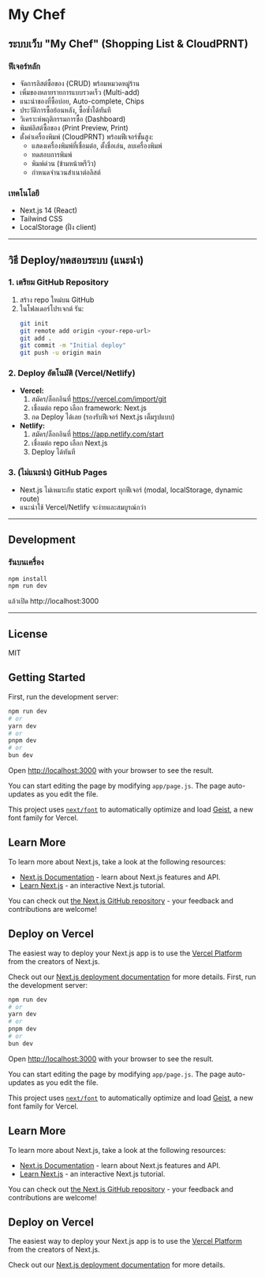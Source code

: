# My Chef

## ระบบเว็บ "My Chef" (Shopping List & CloudPRNT)

### ฟีเจอร์หลัก
- จัดการลิสต์ซื้อของ (CRUD) พร้อมหมวดหมู่ร้าน
- เพิ่มของหลายรายการแบบรวดเร็ว (Multi-add)
- แนะนำของที่ซื้อบ่อย, Auto-complete, Chips
- ประวัติการซื้อย้อนหลัง, ซื้อซ้ำได้ทันที
- วิเคราะห์พฤติกรรมการซื้อ (Dashboard)
- พิมพ์ลิสต์ซื้อของ (Print Preview, Print)
- ตั้งค่าเครื่องพิมพ์ (CloudPRNT) พร้อมฟีเจอร์ขั้นสูง:
  - แสดงเครื่องพิมพ์ที่เชื่อมต่อ, ตั้งชื่อเล่น, ลบเครื่องพิมพ์
  - ทดสอบการพิมพ์
  - พิมพ์ด่วน (ข้ามหน้าพรีวิว)
  - กำหนดจำนวนสำเนาต่อลิสต์

### เทคโนโลยี
- Next.js 14 (React)
- Tailwind CSS
- LocalStorage (ฝั่ง client)

---

## วิธี Deploy/ทดสอบระบบ (แนะนำ)

### 1. เตรียม GitHub Repository
1. สร้าง repo ใหม่บน GitHub
2. ในโฟลเดอร์โปรเจกต์ รัน:
   ```sh
   git init
   git remote add origin <your-repo-url>
   git add .
   git commit -m "Initial deploy"
   git push -u origin main
   ```

### 2. Deploy อัตโนมัติ (Vercel/Netlify)
- **Vercel:**
  1. สมัคร/ล็อกอินที่ https://vercel.com/import/git
  2. เชื่อมต่อ repo เลือก framework: Next.js
  3. กด Deploy ได้เลย (รองรับฟีเจอร์ Next.js เต็มรูปแบบ)
- **Netlify:**
  1. สมัคร/ล็อกอินที่ https://app.netlify.com/start
  2. เชื่อมต่อ repo เลือก Next.js
  3. Deploy ได้ทันที

### 3. (ไม่แนะนำ) GitHub Pages
- Next.js ไม่เหมาะกับ static export ทุกฟีเจอร์ (modal, localStorage, dynamic route)
- แนะนำใช้ Vercel/Netlify จะง่ายและสมบูรณ์กว่า

---

## Development

### รันบนเครื่อง
```sh
npm install
npm run dev
```
แล้วเปิด http://localhost:3000

---

## License
MIT

## Getting Started

First, run the development server:

```bash
npm run dev
# or
yarn dev
# or
pnpm dev
# or
bun dev
```

Open [http://localhost:3000](http://localhost:3000) with your browser to see the result.

You can start editing the page by modifying `app/page.js`. The page auto-updates as you edit the file.

This project uses [`next/font`](https://nextjs.org/docs/app/building-your-application/optimizing/fonts) to automatically optimize and load [Geist](https://vercel.com/font), a new font family for Vercel.

## Learn More

To learn more about Next.js, take a look at the following resources:

- [Next.js Documentation](https://nextjs.org/docs) - learn about Next.js features and API.
- [Learn Next.js](https://nextjs.org/learn) - an interactive Next.js tutorial.

You can check out [the Next.js GitHub repository](https://github.com/vercel/next.js) - your feedback and contributions are welcome!

## Deploy on Vercel

The easiest way to deploy your Next.js app is to use the [Vercel Platform](https://vercel.com/new?utm_medium=default-template&filter=next.js&utm_source=create-next-app&utm_campaign=create-next-app-readme) from the creators of Next.js.

Check out our [Next.js deployment documentation](https://nextjs.org/docs/app/building-your-application/deploying) for more details.
First, run the development server:

```bash
npm run dev
# or
yarn dev
# or
pnpm dev
# or
bun dev
```

Open [http://localhost:3000](http://localhost:3000) with your browser to see the result.

You can start editing the page by modifying `app/page.js`. The page auto-updates as you edit the file.

This project uses [`next/font`](https://nextjs.org/docs/app/building-your-application/optimizing/fonts) to automatically optimize and load [Geist](https://vercel.com/font), a new font family for Vercel.

## Learn More

To learn more about Next.js, take a look at the following resources:

- [Next.js Documentation](https://nextjs.org/docs) - learn about Next.js features and API.
- [Learn Next.js](https://nextjs.org/learn) - an interactive Next.js tutorial.

You can check out [the Next.js GitHub repository](https://github.com/vercel/next.js) - your feedback and contributions are welcome!

## Deploy on Vercel

The easiest way to deploy your Next.js app is to use the [Vercel Platform](https://vercel.com/new?utm_medium=default-template&filter=next.js&utm_source=create-next-app&utm_campaign=create-next-app-readme) from the creators of Next.js.

Check out our [Next.js deployment documentation](https://nextjs.org/docs/app/building-your-application/deploying) for more details.
